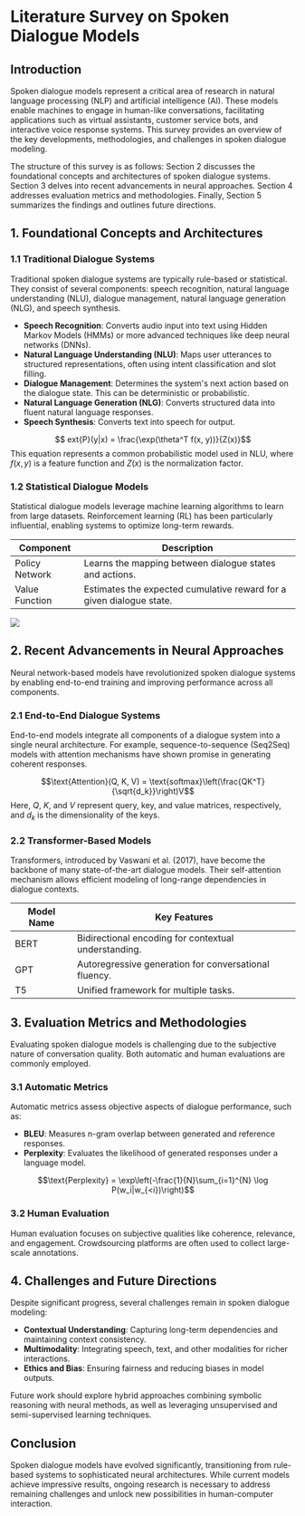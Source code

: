 # Literature Survey on Spoken Dialogue Models

## Introduction
Spoken dialogue models represent a critical area of research in natural language processing (NLP) and artificial intelligence (AI). These models enable machines to engage in human-like conversations, facilitating applications such as virtual assistants, customer service bots, and interactive voice response systems. This survey provides an overview of the key developments, methodologies, and challenges in spoken dialogue modeling.

The structure of this survey is as follows: Section 2 discusses the foundational concepts and architectures of spoken dialogue systems. Section 3 delves into recent advancements in neural approaches. Section 4 addresses evaluation metrics and methodologies. Finally, Section 5 summarizes the findings and outlines future directions.

## 1. Foundational Concepts and Architectures

### 1.1 Traditional Dialogue Systems
Traditional spoken dialogue systems are typically rule-based or statistical. They consist of several components: speech recognition, natural language understanding (NLU), dialogue management, natural language generation (NLG), and speech synthesis.

- **Speech Recognition**: Converts audio input into text using Hidden Markov Models (HMMs) or more advanced techniques like deep neural networks (DNNs).
- **Natural Language Understanding (NLU)**: Maps user utterances to structured representations, often using intent classification and slot filling.
- **Dialogue Management**: Determines the system's next action based on the dialogue state. This can be deterministic or probabilistic.
- **Natural Language Generation (NLG)**: Converts structured data into fluent natural language responses.
- **Speech Synthesis**: Converts text into speech for output.

$$	ext{P}(y|x) = \frac{\exp(\theta^T f(x, y))}{Z(x)}$$
This equation represents a common probabilistic model used in NLU, where $f(x, y)$ is a feature function and $Z(x)$ is the normalization factor.

### 1.2 Statistical Dialogue Models
Statistical dialogue models leverage machine learning algorithms to learn from large datasets. Reinforcement learning (RL) has been particularly influential, enabling systems to optimize long-term rewards.

| Component       | Description                                                                 |
|----------------|---------------------------------------------------------------------------|
| Policy Network | Learns the mapping between dialogue states and actions.                   |
| Value Function | Estimates the expected cumulative reward for a given dialogue state.       |

![](placeholder_for_statistical_dialogue_model_architecture)

## 2. Recent Advancements in Neural Approaches
Neural network-based models have revolutionized spoken dialogue systems by enabling end-to-end training and improving performance across all components.

### 2.1 End-to-End Dialogue Systems
End-to-end models integrate all components of a dialogue system into a single neural architecture. For example, sequence-to-sequence (Seq2Seq) models with attention mechanisms have shown promise in generating coherent responses.

$$\text{Attention}(Q, K, V) = \text{softmax}\left(\frac{QK^T}{\sqrt{d_k}}\right)V$$
Here, $Q$, $K$, and $V$ represent query, key, and value matrices, respectively, and $d_k$ is the dimensionality of the keys.

### 2.2 Transformer-Based Models
Transformers, introduced by Vaswani et al. (2017), have become the backbone of many state-of-the-art dialogue models. Their self-attention mechanism allows efficient modeling of long-range dependencies in dialogue contexts.

| Model Name     | Key Features                                           |
|----------------|--------------------------------------------------------|
| BERT           | Bidirectional encoding for contextual understanding.      |
| GPT            | Autoregressive generation for conversational fluency.   |
| T5             | Unified framework for multiple tasks.                   |

## 3. Evaluation Metrics and Methodologies
Evaluating spoken dialogue models is challenging due to the subjective nature of conversation quality. Both automatic and human evaluations are commonly employed.

### 3.1 Automatic Metrics
Automatic metrics assess objective aspects of dialogue performance, such as:

- **BLEU**: Measures n-gram overlap between generated and reference responses.
- **Perplexity**: Evaluates the likelihood of generated responses under a language model.

$$\text{Perplexity} = \exp\left(-\frac{1}{N}\sum_{i=1}^{N} \log P(w_i|w_{<i})\right)$$

### 3.2 Human Evaluation
Human evaluation focuses on subjective qualities like coherence, relevance, and engagement. Crowdsourcing platforms are often used to collect large-scale annotations.

## 4. Challenges and Future Directions
Despite significant progress, several challenges remain in spoken dialogue modeling:

- **Contextual Understanding**: Capturing long-term dependencies and maintaining context consistency.
- **Multimodality**: Integrating speech, text, and other modalities for richer interactions.
- **Ethics and Bias**: Ensuring fairness and reducing biases in model outputs.

Future work should explore hybrid approaches combining symbolic reasoning with neural methods, as well as leveraging unsupervised and semi-supervised learning techniques.

## Conclusion
Spoken dialogue models have evolved significantly, transitioning from rule-based systems to sophisticated neural architectures. While current models achieve impressive results, ongoing research is necessary to address remaining challenges and unlock new possibilities in human-computer interaction.
